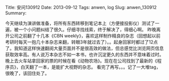 Title: 安问130912
Date: 2013-09-12
Tags: anwen, log
Slug: anwen_130912
Summary: 

今天继续为演讲做准备，将所有东西转移到笔记本上（方便接投影仪）测试了一遍，被一个小问题纠结了很久。仔细寻找线索，终于解决了，得细心啊。
昨晚离开公司之前翻了十几本《CBN weekly》，喜欢这样制作精良的杂志（回想起以前考研时每天一抱几十本杂志来翻，转眼3年就过去了）。。起身回家时都过了12点了。我知道这样快速翻阅大量页面并不是很高效的做法，但总感觉比浏览网页信息获取效率高。有人说万本杂志不如一本书，也许沉淀更久的东西并不意味着过时。晚上去火车站拿回家的票的时候在看《动物农场》。现在在公司找到了最新的《程序员》，白天翻了一本，是能扩大视野的杂志。
看完了再写。。。记了一大堆tag，很晚了，该回住处了。